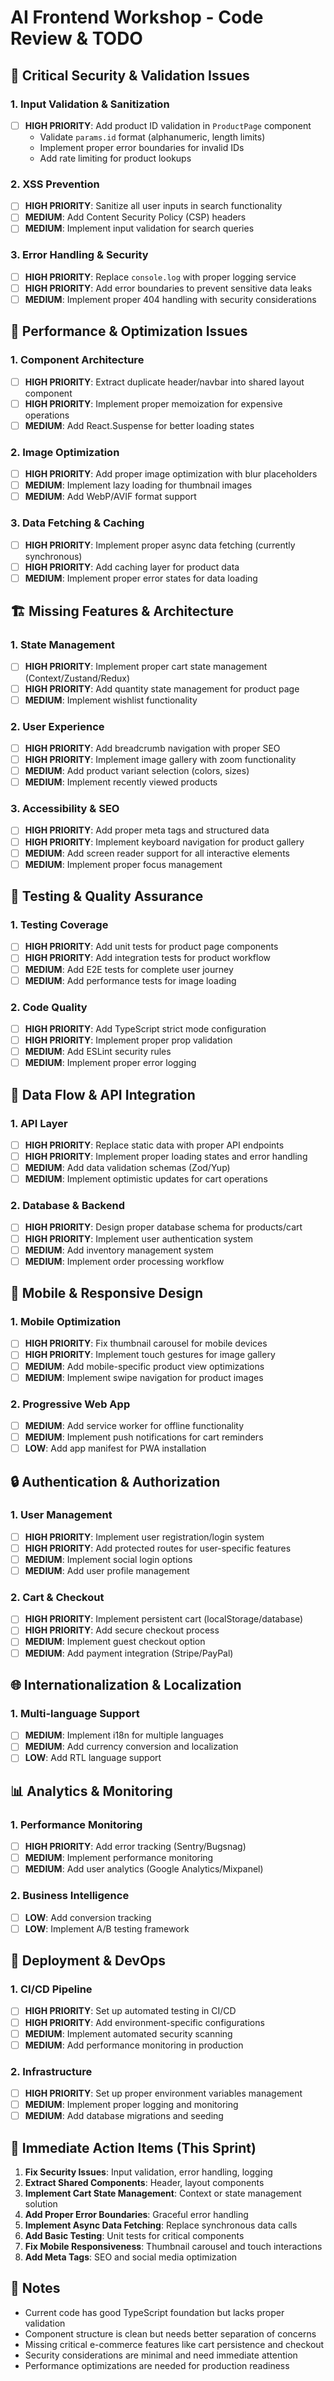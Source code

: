 # AI Frontend Workshop - Code Review & TODO

## 🚨 Critical Security & Validation Issues

### 1. Input Validation & Sanitization
- [ ] **HIGH PRIORITY**: Add product ID validation in `ProductPage` component
  - Validate `params.id` format (alphanumeric, length limits)
  - Implement proper error boundaries for invalid IDs
  - Add rate limiting for product lookups

### 2. XSS Prevention
- [ ] **HIGH PRIORITY**: Sanitize all user inputs in search functionality
- [ ] **MEDIUM**: Add Content Security Policy (CSP) headers
- [ ] **MEDIUM**: Implement input validation for search queries

### 3. Error Handling & Security
- [ ] **HIGH PRIORITY**: Replace `console.log` with proper logging service
- [ ] **HIGH PRIORITY**: Add error boundaries to prevent sensitive data leaks
- [ ] **MEDIUM**: Implement proper 404 handling with security considerations

## 🔧 Performance & Optimization Issues

### 1. Component Architecture
- [ ] **HIGH PRIORITY**: Extract duplicate header/navbar into shared layout component
- [ ] **HIGH PRIORITY**: Implement proper memoization for expensive operations
- [ ] **MEDIUM**: Add React.Suspense for better loading states

### 2. Image Optimization
- [ ] **HIGH PRIORITY**: Add proper image optimization with blur placeholders
- [ ] **MEDIUM**: Implement lazy loading for thumbnail images
- [ ] **MEDIUM**: Add WebP/AVIF format support

### 3. Data Fetching & Caching
- [ ] **HIGH PRIORITY**: Implement proper async data fetching (currently synchronous)
- [ ] **HIGH PRIORITY**: Add caching layer for product data
- [ ] **MEDIUM**: Implement proper error states for data loading

## 🏗️ Missing Features & Architecture

### 1. State Management
- [ ] **HIGH PRIORITY**: Implement proper cart state management (Context/Zustand/Redux)
- [ ] **HIGH PRIORITY**: Add quantity state management for product page
- [ ] **MEDIUM**: Implement wishlist functionality

### 2. User Experience
- [ ] **HIGH PRIORITY**: Add breadcrumb navigation with proper SEO
- [ ] **HIGH PRIORITY**: Implement image gallery with zoom functionality
- [ ] **MEDIUM**: Add product variant selection (colors, sizes)
- [ ] **MEDIUM**: Implement recently viewed products

### 3. Accessibility & SEO
- [ ] **HIGH PRIORITY**: Add proper meta tags and structured data
- [ ] **HIGH PRIORITY**: Implement keyboard navigation for product gallery
- [ ] **MEDIUM**: Add screen reader support for all interactive elements
- [ ] **MEDIUM**: Implement proper focus management

## 🧪 Testing & Quality Assurance

### 1. Testing Coverage
- [ ] **HIGH PRIORITY**: Add unit tests for product page components
- [ ] **HIGH PRIORITY**: Add integration tests for product workflow
- [ ] **MEDIUM**: Add E2E tests for complete user journey
- [ ] **MEDIUM**: Add performance tests for image loading

### 2. Code Quality
- [ ] **HIGH PRIORITY**: Add TypeScript strict mode configuration
- [ ] **HIGH PRIORITY**: Implement proper prop validation
- [ ] **MEDIUM**: Add ESLint security rules
- [ ] **MEDIUM**: Implement proper error logging

## 🔄 Data Flow & API Integration

### 1. API Layer
- [ ] **HIGH PRIORITY**: Replace static data with proper API endpoints
- [ ] **HIGH PRIORITY**: Implement proper loading states and error handling
- [ ] **MEDIUM**: Add data validation schemas (Zod/Yup)
- [ ] **MEDIUM**: Implement optimistic updates for cart operations

### 2. Database & Backend
- [ ] **HIGH PRIORITY**: Design proper database schema for products/cart
- [ ] **HIGH PRIORITY**: Implement user authentication system
- [ ] **MEDIUM**: Add inventory management system
- [ ] **MEDIUM**: Implement order processing workflow

## 📱 Mobile & Responsive Design

### 1. Mobile Optimization
- [ ] **HIGH PRIORITY**: Fix thumbnail carousel for mobile devices
- [ ] **HIGH PRIORITY**: Implement touch gestures for image gallery
- [ ] **MEDIUM**: Add mobile-specific product view optimizations
- [ ] **MEDIUM**: Implement swipe navigation for product images

### 2. Progressive Web App
- [ ] **MEDIUM**: Add service worker for offline functionality
- [ ] **MEDIUM**: Implement push notifications for cart reminders
- [ ] **LOW**: Add app manifest for PWA installation

## 🔒 Authentication & Authorization

### 1. User Management
- [ ] **HIGH PRIORITY**: Implement user registration/login system
- [ ] **HIGH PRIORITY**: Add protected routes for user-specific features
- [ ] **MEDIUM**: Implement social login options
- [ ] **MEDIUM**: Add user profile management

### 2. Cart & Checkout
- [ ] **HIGH PRIORITY**: Implement persistent cart (localStorage/database)
- [ ] **HIGH PRIORITY**: Add secure checkout process
- [ ] **MEDIUM**: Implement guest checkout option
- [ ] **MEDIUM**: Add payment integration (Stripe/PayPal)

## 🌐 Internationalization & Localization

### 1. Multi-language Support
- [ ] **MEDIUM**: Implement i18n for multiple languages
- [ ] **MEDIUM**: Add currency conversion and localization
- [ ] **LOW**: Add RTL language support

## 📊 Analytics & Monitoring

### 1. Performance Monitoring
- [ ] **HIGH PRIORITY**: Add error tracking (Sentry/Bugsnag)
- [ ] **MEDIUM**: Implement performance monitoring
- [ ] **MEDIUM**: Add user analytics (Google Analytics/Mixpanel)

### 2. Business Intelligence
- [ ] **LOW**: Add conversion tracking
- [ ] **LOW**: Implement A/B testing framework

## 🚀 Deployment & DevOps

### 1. CI/CD Pipeline
- [ ] **HIGH PRIORITY**: Set up automated testing in CI/CD
- [ ] **HIGH PRIORITY**: Add environment-specific configurations
- [ ] **MEDIUM**: Implement automated security scanning
- [ ] **MEDIUM**: Add performance monitoring in production

### 2. Infrastructure
- [ ] **HIGH PRIORITY**: Set up proper environment variables management
- [ ] **MEDIUM**: Implement proper logging and monitoring
- [ ] **MEDIUM**: Add database migrations and seeding

## 🎯 Immediate Action Items (This Sprint)

1. **Fix Security Issues**: Input validation, error handling, logging
2. **Extract Shared Components**: Header, layout components
3. **Implement Cart State Management**: Context or state management solution
4. **Add Proper Error Boundaries**: Graceful error handling
5. **Implement Async Data Fetching**: Replace synchronous data calls
6. **Add Basic Testing**: Unit tests for critical components
7. **Fix Mobile Responsiveness**: Thumbnail carousel and touch interactions
8. **Add Meta Tags**: SEO and social media optimization

## 📝 Notes

- Current code has good TypeScript foundation but lacks proper validation
- Component structure is clean but needs better separation of concerns
- Missing critical e-commerce features like cart persistence and checkout
- Security considerations are minimal and need immediate attention
- Performance optimizations are needed for production readiness
